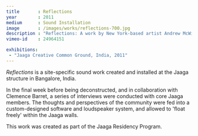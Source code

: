 ```yaml
---
title       : Reflections
year        : 2011
medium      : Sound Installation
image       : /images/works/reflections-700.jpg
description : "Reflections: A work by New York-based artist Andrew McWilliams."
vimeo-id    : 24964151

exhibitions:
 - "Jaaga Creative Common Ground, India, 2011"
---
```

_Reflections_ is a site-specific sound work created and installed at the Jaaga structure in Bangalore, India.

In the final week before being deconstructed, and in collaboration with Clemence Barret, a series of interviews were conducted with core Jaaga members. The thoughts and perspectives of the community were fed into a custom-designed software and loudspeaker system, and allowed to 'float freely' within the Jaaga walls.

This work was created as part of the Jaaga Residency Program.